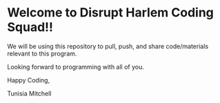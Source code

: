 # Welcome to Disrupt Harlem Coding Squad!!

We will be using this repository to pull, push, and share code/materials relevant to this program.

Looking forward to programming with all of you.

Happy Coding, 
<p>Tunisia Mitchell</p>
